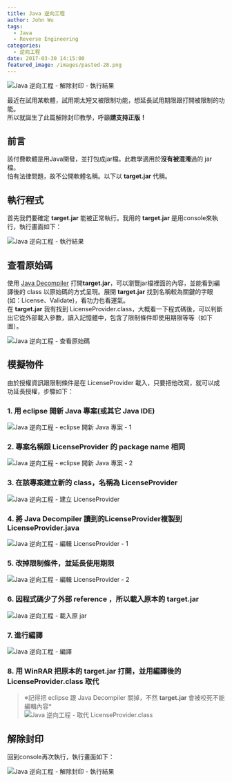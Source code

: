 ```yaml
---
title: Java 逆向工程
author: John Wu
tags:
  - Java
  - Reverse Engineering
categories:
  - 逆向工程
date: 2017-03-30 14:15:00
featured_image: /images/pasted-28.png
---
```

![Java 逆向工程 - 解除封印 - 執行結果](/images/pasted-28.png)

最近在試用某軟體，試用期太短又被限制功能，想延長試用期限跟打開被限制的功能。  
所以就誕生了此篇解除封印教學，呼籲**請支持正版！**

## 前言

該付費軟體是用Java開發，並打包成jar檔。此教學適用於**沒有被混淆**過的 jar 檔。  
怕有法律問題，故不公開軟體名稱。以下以 **target.jar** 代稱。

<!-- more -->

## 執行程式

首先我們要確定 **target.jar** 能被正常執行。我用的 **target.jar** 是用console來執行，執行畫面如下：

![Java 逆向工程 - 執行結果](/images/pasted-18.png)

## 查看原始碼

使用 [Java Decompiler](http://jd.benow.ca/) 打開**target.jar**，可以瀏覽jar檔裡面的內容，並能看到編譯後的 class 以原始碼的方式呈現。展開 **target.jar** 找到名稱較為關鍵的字眼(如：License、Validate)，看功力也看運氣。  
在 **target.jar** 我有找到 LicenseProvider.class，大概看一下程式碼後，可以判斷出它從外部載入參數，讀入記憶體中，包含了限制條件即使用期限等等（如下圖）。

![Java 逆向工程 - 查看原始碼](/images/pasted-19.png)

## 模擬物件

由於授權資訊跟限制條件是在 LicenseProvider 載入，只要把他改寫，就可以成功延長授權，步驟如下：

### 1. 用 eclipse 開新 Java 專案(或其它 Java IDE)  

![Java 逆向工程 - eclipse 開新 Java 專案 - 1](/images/pasted-20.png)

### 2. 專案名稱跟 LicenseProvider 的 package name 相同  

![Java 逆向工程 - eclipse 開新 Java 專案 - 2](/images/pasted-22.png)

### 3. 在該專案建立新的 class，名稱為 LicenseProvider  

![Java 逆向工程 - 建立 LicenseProvider](/images/pasted-23.png)

### 4. 將 Java Decompiler 讀到的LicenseProvider複製到LicenseProvider.java  

![Java 逆向工程 - 編輯 LicenseProvider - 1](/images/pasted-24.png)

### 5. 改掉限制條件，並延長使用期限  

![Java 逆向工程 - 編輯 LicenseProvider - 2](/images/pasted-25.png)

### 6. 因程式碼少了外部 reference ，所以載入原本的 **target.jar**  

![Java 逆向工程 - 載入原 jar](/images/pasted-26.png)

### 7. 進行編譯  

![Java 逆向工程 - 編譯  ](/images/pasted-27.png)

### 8. 用 WinRAR 把原本的 **target.jar** 打開，並用編譯後的 LicenseProvider.class 取代  

> ※記得把 eclipse 跟 Java Decompiler 關掉，不然 **target.jar** 會被咬死不能編輯內容*  
![Java 逆向工程 - 取代 LicenseProvider.class](/images/pasted-29.png)

## 解除封印

回到console再次執行，執行畫面如下：

![Java 逆向工程 - 解除封印 - 執行結果](/images/pasted-28.png)